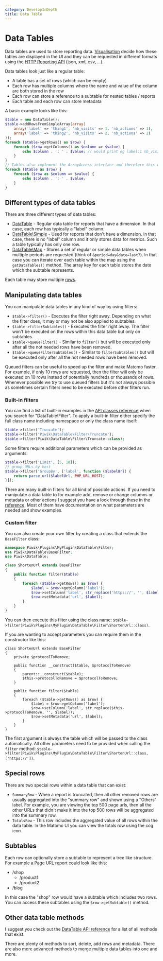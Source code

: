 ```yaml
---
category: DevelopInDepth
title: Data Table
---
```

# Data Tables

Data tables are used to store reporting data. [Visualisation](/guides/visualizing-report-data) decide how these tables are displayed in the UI and they can be requested in different formats using the [HTTP Reporting API](/api-reference/reporting-api) (json, xml, csv, ...).

Data tables look just like a regular table:

* A table has a set of rows (which can be empty)
* Each row has multiple columns where the name and value of the column are both stored in the row
* Each row can store a reference to a subtable for nested tables / reports
* Each table and each row can store metadata

A basic example looks like this:

```php
$table = new DataTable();
$table->addRowsFromSimpleArray(array(
    array('label' => 'thing1', 'nb_visits' => 1, 'nb_actions' => 1),
    array('label' => 'thing2', 'nb_visits' => 2, 'nb_actions' => 2)
));
foreach ($table->getRows() as $row) {
    foreach ($row->getColumns() as $column => $value) {
        echo $column . ': ' . $value; // would print eg label:1 nb_visits:1
    }
}
// Tables also implement the ArrayAccess interface and therefore this works too:
foreach ($table as $row) {
    foreach ($row as $column => $value) {
        echo $column . ': ' . $value; 
    }
}
```

## Different types of data tables

There are three different types of data tables:

* [DataTable](https://developer.matomo.org/api-reference/Piwik/DataTable) - Regular data table for reports that have a dimension. In that case, each row has typically a "label" column. 
* [DataTable\Simple](https://developer.matomo.org/api-reference/Piwik/DataTable/Simple) - Used for reports that don't have a dimension. In that case, there is no "label" column and it only stores data for metrics. Such a table typically has only one row.
* [DataTable\Map](https://developer.matomo.org/api-reference/Piwik/DataTable/Map) - Stores a set of regular or simple data tables when multiple periods are requested (think of `&period=day&date=last7`). In that case you can iterate over each table within the map using the `getDataTables()` method. The array key for each table stores the date which the subtable represents.

Each table may store multiple [rows](https://developer.matomo.org/api-reference/Piwik/DataTable/Row).

## Manipulating data tables

You can manipulate data tables in any kind of way by using filters:

* `$table->filter()` - Executes the filter right away. Depending on what the filter does, it may or may not be also applied to subtables. 
* `$table->filterSubtables()` - Executes the filter right away. The filter won't be executed on the rows within this data table but only on subtables.
* `$table->queueFilter()` - Similar to `filter()` but will be executed only after all the not needed rows have been removed.
* `$table->queueFilterSubtables()` - Similar to `filterSubtables()` but will be executed only after all the not needed rows have been removed.
  
Queued filters can be useful to speed up the filter and make Matomo faster. For example, if only 10 rows are requested, then the filter will only be executed on 10 rows instead of potentially hundreds or thousands of rows.
Whenever possible we try to use queued filters but it's not always possible as sometimes certain filters need to be executed before other filters run.

### Built-in filters

You can find a list of built-in examples in the [API classes reference](/api-reference/classes) when you search for "DataTable\Filter". 
To apply a built-in filter either specify the full class name including namespace or only the class name itself:

```php
$table->filter('Truncate'); 
$table->filter('Piwik\DataTable\Filter\Truncate'); 
$table->filter(Piwik\DataTable\Filter\Truncate::class); 
```

Some filters require additional parameters which can be provided as arguments:

```php
$table->filter('Limit', [5, 10]);
// group URLs by host
$table->filter('GroupBy', ['label', function ($labelUrl) {
    return parse_url($labelUrl, PHP_URL_HOST);
}]);
```
There are many built-in filters for all kind of possible actions. If you need to manipulate a data table to for example add, remove or change columns or metadata or other actions I suggest you have a look through these in the [reference](https://developer.matomo/api-reference/classes). Most of them have documentation on what parameters are needed and show examples.

### Custom filter

You can also create your own filter by creating a class that extends the `BaseFilter` class:

```php
namespace Piwik\Plugins\MyPlugin\DataTable\Filter;
use Piwik\DataTable\BaseFilter;
use Piwik\DataTable;

class ShortenUrl extends BaseFilter
{
    public function filter($table)
    {
        foreach ($table->getRows() as $row) {
            $label = $row->getColumn('label');
            $row->setColumn('label', str_replace('https://', '', $label));
            $row->setMetadata('url', $label);
        }
    }
}
```

You can then execute this filter using the class name: `$table->filter(Piwik\Plugins\MyPlugin\DataTable\Filter\ShortenUrl::class)`.

If you are wanting to accept parameters you can require them in the constructor like this:

```
class ShortenUrl extends BaseFilter
{
    private $protocolToRemove;
    
    public function __construct($table, $protocolToRemove)
    {
        parent::__construct($table);
        $this->protocolToRemove = $protocolToRemove;
    }

    public function filter($table)
    {
        foreach ($table->getRows() as $row) {
            $label = $row->getColumn('label');
            $row->setColumn('label', str_replace($this->protocolToRemove, '', $label));
            $row->setMetadata('url', $label);
        }
    }
}
```

The first argument is always the table which will be passed to the class automatically. All other parameters need to be provided when calling the `filter` method: `$table->filter(Piwik\Plugins\MyPlugin\DataTable\Filter\ShortenUrl::class, ['https://'])`.

## Special rows

There are two special rows within a data table that can exist:

* `SummaryRow` - When a report is truncated, then all other removed rows are usually aggregated into the "summary row" and shown using a "Others" label. For example, you are viewing the top 500 page urls, then all the other URLs that didn't make it into the top 500 rows will be aggregated into the summary row.
* `TotalsRow` - This row includes the aggregated value of all rows within the data table. In the Matomo UI you can view the totals row using the cog icon.

## Subtables

Each row can optionally store a subtable to represent a tree like structure. For example a Page URL report could look like this:

* /shop
  * /product1
  * /product2
* /blog

In this case the "shop" row would have a subtable which includes two rows. You can access these subtables using the `$row->getSubtable()` method.

## Other data table methods

I suggest you check out the [DataTable API reference](https://developer.matomo.org/api-reference/Piwik/DataTable) for a list of all methods that exist.

There are plenty of methods to sort, delete, add rows and metadata. There are also more advanced methods to merge multiple data tables into one and more.
